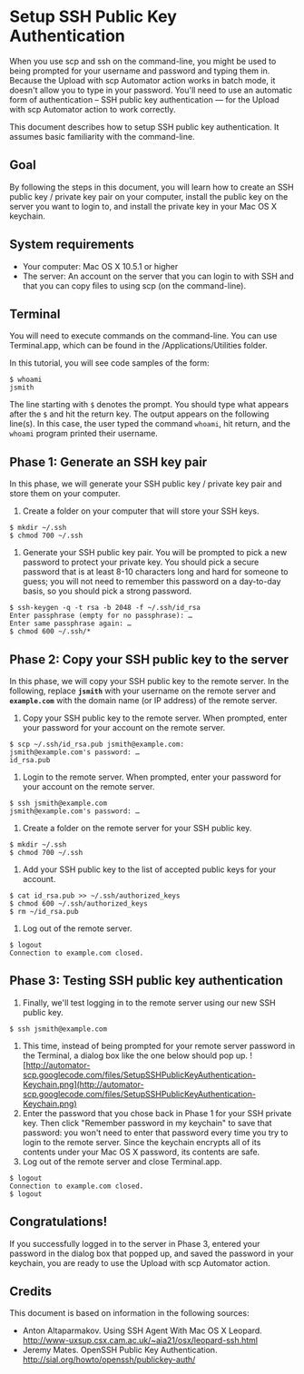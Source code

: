 # Setup SSH Public Key Authentication #

When you use scp and ssh on the command-line, you might be used to being prompted for your username and password and typing them in.  Because the Upload with scp Automator action works in batch mode, it doesn't allow you to type in your password.  You'll need to use an automatic form of authentication – SSH public key authentication — for the Upload with scp Automator action to work correctly.

This document describes how to setup SSH public key authentication.  It assumes basic familiarity with the command-line.



## Goal ##

By following the steps in this document, you will learn how to create an SSH public key / private key pair on your computer, install the public key on the server you want to login to, and install the private key in your Mac OS X keychain.

## System requirements ##

  * Your computer: Mac OS X 10.5.1 or higher
  * The server: An account on the server that you can login to with SSH and that you can copy files to using scp (on the command-line).

## Terminal ##

You will need to execute commands on the command-line.  You can use Terminal.app, which can be found in the /Applications/Utilities folder.

In this tutorial, you will see code samples of the form:
```
$ whoami
jsmith
```
The line starting with `$` denotes the prompt.  You should type what appears after the `$` and hit the return key.  The output appears on the following line(s).  In this case, the user typed the command `whoami`, hit return, and the `whoami` program printed their username.

## Phase 1: Generate an SSH key pair ##

In this phase, we will generate your SSH public key / private key pair and store them on your computer.

  1. Create a folder on your computer that will store your SSH keys.
```
$ mkdir ~/.ssh
$ chmod 700 ~/.ssh
```
  1. Generate your SSH public key pair.  You will be prompted to pick a new password to protect your private key.  You should pick a secure password that is at least 8-10 characters long and hard for someone to guess; you will not need to remember this password on a day-to-day basis, so you should pick a strong password.
```
$ ssh-keygen -q -t rsa -b 2048 -f ~/.ssh/id_rsa
Enter passphrase (empty for no passphrase): …
Enter same passphrase again: …
$ chmod 600 ~/.ssh/*
```

## Phase 2: Copy your SSH public key to the server ##

In this phase, we will copy your SSH public key to the remote server.  In the following, replace **`jsmith`** with your username on the remote server and **`example.com`** with the domain name (or IP address) of the remote server.

  1. Copy your SSH public key to the remote server.  When prompted, enter your password for your account on the remote server.
```
$ scp ~/.ssh/id_rsa.pub jsmith@example.com:
jsmith@example.com's password: …
id_rsa.pub
```
  1. Login to the remote server. When prompted, enter your password for your account on the remote server.
```
$ ssh jsmith@example.com
jsmith@example.com's password: …
```
  1. Create a folder on the remote server for your SSH public key.
```
$ mkdir ~/.ssh
$ chmod 700 ~/.ssh
```
  1. Add your SSH public key to the list of accepted public keys for your account.
```
$ cat id_rsa.pub >> ~/.ssh/authorized_keys
$ chmod 600 ~/.ssh/authorized_keys
$ rm ~/id_rsa.pub
```
  1. Log out of the remote server.
```
$ logout
Connection to example.com closed.
```

## Phase 3: Testing SSH public key authentication ##

  1. Finally, we'll test logging in to the remote server using our new SSH public key.
```
$ ssh jsmith@example.com
```
  1. This time, instead of being prompted for your remote server password in the Terminal, a dialog box like the one below should pop up. ![http://automator-scp.googlecode.com/files/SetupSSHPublicKeyAuthentication-Keychain.png](http://automator-scp.googlecode.com/files/SetupSSHPublicKeyAuthentication-Keychain.png)
  1. Enter the password that you chose back in Phase 1 for your SSH private key.  Then click "Remember password in my keychain" to save that password: you won't need to enter that password every time you try to login to the remote server.  Since the keychain encrypts all of its contents under your Mac OS X password, its contents are safe.
  1. Log out of the remote server and close Terminal.app.
```
$ logout
Connection to example.com closed.
$ logout
```

## Congratulations! ##

If you successfully logged in to the server in Phase 3, entered your password in the dialog box that popped up, and saved the password in your keychain, you are ready to use the Upload with scp Automator action.

## Credits ##

This document is based on information in the following sources:
  * Anton Altaparmakov. Using SSH Agent With Mac OS X Leopard. http://www-uxsup.csx.cam.ac.uk/~aia21/osx/leopard-ssh.html
  * Jeremy Mates. OpenSSH Public Key Authentication. http://sial.org/howto/openssh/publickey-auth/